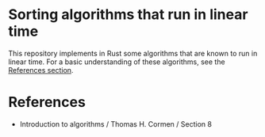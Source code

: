 
# Sorting algorithms that run in linear time

This repository implements in Rust some algorithms that are known to run in linear time. For a basic understanding of these algorithms, see the [References section](#References).

# References

- Introduction to algorithms / Thomas H. Cormen / Section 8
